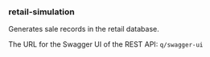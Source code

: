### retail-simulation

Generates sale records in the retail database.

The URL for the Swagger UI of the REST API: `q/swagger-ui` 

